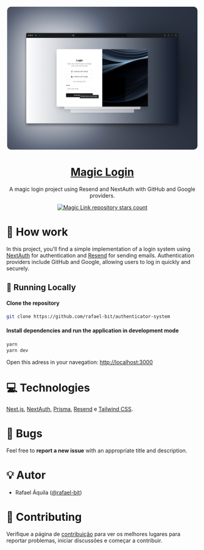 <p align="center">
   <img src="public/image.png" style="border-radius: 10px;" width="500"/>
</p>

<h1 align="center">
    <a href="#">Magic Login</a>
</h1>

<p align="center">
    A magic login project using Resend and NextAuth with GitHub and Google providers.
</p>
<p align="center">
  <a href="https://github.com/rafael-bit/authenticator-system">
  	<img src="https://img.shields.io/github/stars/rafael-bit/authenticator-system?label=rafael-bit%2Fauthenticator-system" alt="Magic Link repository stars count" />
  </a>
</p>

# 🚀 How work

In this project, you'll find a simple implementation of a login system using [NextAuth](https://next-auth.js.org/) for authentication and [Resend](https://resend.com/) for sending emails. Authentication providers include GitHub and Google, allowing users to log in quickly and securely.

## 👷 Running Locally

#### Clone the repository

```bash
git clone https://github.com/rafael-bit/authenticator-system
```

#### Install dependencies and run the application in development mode

```bash
yarn
yarn dev
```

Open this adress in your navegation: [http://localhost:3000](http://localhost:3000/)

# 💻 Technologies

[Next.js](https://nextjs.org/), [NextAuth](https://next-auth.js.org/), [Prisma](https://www.prisma.io/), [Resend](https://resend.com/) e [Tailwind CSS](https://tailwindcss.com/).

#  🚩 Bugs

Feel free to **report a new issue** with an appropriate title and description.

# 💡 Autor

- Rafael Áquila ([@rafael-bit](https://twitter.com/rafael-bit))

# 🔧 Contributing

Verifique a página de [contribuição](https://github.com/rafael-bit/login-project/blob/master/CONTRIBUTING.MD) para ver os melhores lugares para reportar problemas, iniciar discussões e começar a contribuir.
